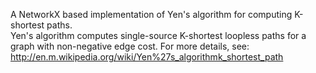 A NetworkX based implementation of Yen's algorithm for computing K-shortest paths.   
Yen's algorithm computes single-source K-shortest loopless paths for a 
graph with non-negative edge cost. For more details, see: 
http://en.m.wikipedia.org/wiki/Yen%27s_algorithmk_shortest_path

